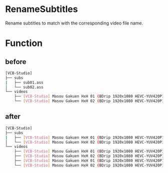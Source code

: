 # RenameSubtitles
Rename subtitles to match with the corresponding video file name.

# Function

## before

```bash
[VCB-Studio]
├── subs
|   ├── sub01.ass
│   └── sub02.ass
└── videos
    ├── [VCB-Studio] Masou Gakuen HxH 01 (BDrip 1920x1080 HEVC-YUV420P10 FLAC).mkv
    └── [VCB-Studio] Masou Gakuen HxH 02 (BDrip 1920x1080 HEVC-YUV420P10 FLAC).mkv
```

## after

```bash
[VCB-Studio]
├── subs
|   ├── [VCB-Studio] Masou Gakuen HxH 01 (BDrip 1920x1080 HEVC-YUV420P10 FLAC).ass
│   └── [VCB-Studio] Masou Gakuen HxH 02 (BDrip 1920x1080 HEVC-YUV420P10 FLAC).ass
└── videos
    ├── [VCB-Studio] Masou Gakuen HxH 01 (BDrip 1920x1080 HEVC-YUV420P10 FLAC).ass
    ├── [VCB-Studio] Masou Gakuen HxH 02 (BDrip 1920x1080 HEVC-YUV420P10 FLAC).ass
    ├── [VCB-Studio] Masou Gakuen HxH 01 (BDrip 1920x1080 HEVC-YUV420P10 FLAC).mkv
    └── [VCB-Studio] Masou Gakuen HxH 02 (BDrip 1920x1080 HEVC-YUV420P10 FLAC).mkv
```